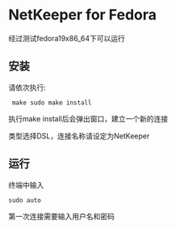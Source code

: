 # NetKeeper for Fedora
经过测试fedora19x86_64下可以运行

## 安装
  请依次执行:<pre><code> make
    sudo make install
	</code></pre>
  执行make install后会弹出窗口，建立一个新的连接
  
  类型选择DSL，连接名称请设定为NetKeeper

## 运行
  终端中输入<pre><code>sudo auto</code></pre>

  第一次连接需要输入用户名和密码
